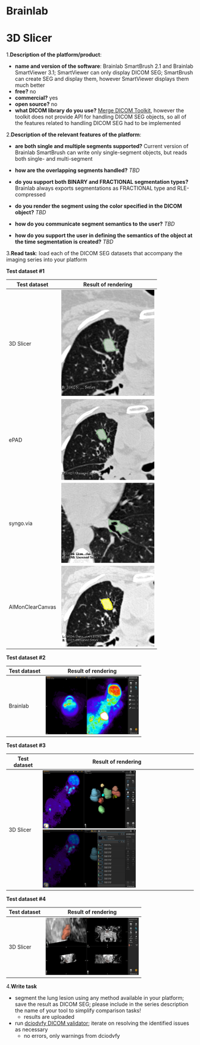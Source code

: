 # Brainlab
# 3D Slicer

1.**Description of the platform/product**:
 * **name and version of the software**: Brainlab SmartBrush 2.1 and Brainlab SmartViewer 3.1; SmartViewer can only display DICOM SEG; SmartBrush can create SEG and display them, however SmartViewer displays them much better
 * **free?** no
 * **commercial?** yes
 * **open source?** no 
 * **what DICOM library do you use?** [Merge DICOM Toolkit](http://www.merge.com/Solutions/Toolkits/Merge-DICOM-Toolkit.aspx), however the toolkit does not provide API for handling DICOM SEG objects, so all of the features related to handling DICOM SEG had to be implemented

2.**Description of the relevant features of the platform**: 
 * **are both single and multiple segments supported?** Current version of Brainlab SmartBrush can write only single-segment objects, but reads both single- and multi-segment 
 * **how are the overlapping segments handled?** *TBD*

 * **do you support both BINARY and FRACTIONAL segmentation types?** Brainlab always exports segmentations as FRACTIONAL type and RLE-compressed
 * **do you render the segment using the color specified in the DICOM object?** *TBD*
 * **how do you communicate segment semantics to the user?** *TBD*
 * **how do you support the user in defining the semantics of the object at the time segmentation is created?** *TBD*

3.**Read task**: load each of the DICOM SEG datasets that accompany the imaging series into your platform

**Test dataset #1**

| Test dataset | Result of rendering |
| -- | -- |
| 3D Slicer | <img src="./slicer/slicer-read-lidc.png" width=250> |
| ePAD | <img src="./slicer/epad-read-lidc.png" width=250> |
| syngo.via | <img src="./slicer/syngo-read-lidc.png" width=250> |
| AIMonClearCanvas| <img src="./slicer/aimclearcanvas-read-lidc.png" width=250> |

**Test dataset #2**

| Test dataset | Result of rendering |
| -- | -- |
| Brainlab | <img src="./brainlab/brainlab-read-seg2.png" width=250> |

**Test dataset #3**

| Test dataset | Result of rendering |
| -- | -- |
| 3D Slicer | <img src="./brainlab/brainlab-read-hnc.jpg" width=250> <img src="./brainlab/brainlab-read-hnc-measurements.jpg" width=250>|

**Test dataset #4**

| Test dataset | Result of rendering |
| -- | -- |
| 3D Slicer | <img src="./brainlab/brainlab-read-prostate.jpg" width=250> |


4.**Write task**
 * segment the lung lesion using any method available in your platform; save the result as DICOM SEG; please include in the series description the name of your tool to simplify comparison tasks!
   * results are uploaded
 * run [dciodvfy DICOM validator](http://www.dclunie.com/dicom3tools/dciodvfy.html); iterate on resolving the identified issues as necessary
   * no errors, only warnings from dciodvfy



